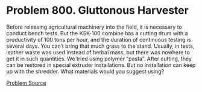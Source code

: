 # Problem 800. Gluttonous Harvester 

Before releasing agricultural machinery into the field, it is necessary to conduct bench tests. But the KSK-100 combine has a cutting drum with a productivity of 100 tons per hour, and the duration of continuous testing is several days. You can’t bring that much grass to the stand. Usually, in tests, leather waste was used instead of herbal mass, but there was nowhere to get it in such quantities. We tried using polymer “pasta”. After cutting, they can be restored in special extruder installations. But no installation can keep up with the shredder. What materials would you suggest using?

[Problem Source](https://www.trizland.ru/tasks/1500/)